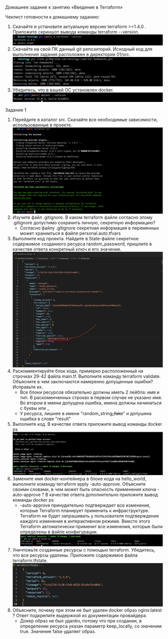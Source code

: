 Домашнее задание к занятию «Введение в Terraform»

Чеклист готовности к домашнему заданию:

1. Скачайте и установите актуальную версию terraform >=1.4.0 . Приложите скриншот вывода команды terraform --version.
![Screenshot](1.0.1.png)
2. Скачайте на свой ПК данный git репозиторий. Исходный код для выполнения задания расположен в директории 01/src.
![Screenshot](1.0.2.png)
3. Убедитесь, что в вашей ОС установлен docker.
![Screenshot](1.0.3.png)

Задание 1
  1. Перейдите в каталог src. Скачайте все необходимые зависимости, использованные в проекте.
![Screenshot](1.1.1.png)
  2. Изучите файл .gitignore. В каком terraform файле согласно этому .gitignore допустимо сохранить личную, секретную информацию?
     - Согласно файлу .gitignore секретная информация в переменных может хранииться в файле personal.auto.tfvars
  3. Выполните код проекта. Найдите в State-файле секретное содержимое созданного ресурса random_password, пришлите в качестве ответа конкретный ключ и его значение.
![Screenshot](1.1.3.png)
  4. Раскомментируйте блок кода, примерно расположенный на строчках 29-42 файла main.tf. Выполните команду terraform validate. Объясните в чем заключаются намеренно допущенные ошибки? Исправьте их.
     - Все блоки ресурсов обязательно должны иметь 2 лейбла: имя и тип. В раскоменченных строках в первом случае не указано имя. Во втором в имени допущена ошибка, имена должны начинаться с буквы или _
     - У ресурса, лишнее в имени "random_string~~_fake~~" и допушена ошибка в слове "result"
  5. Выполните код. В качестве ответа приложите вывод команды docker ps 
![Screenshot](1.1.5.png)
  6. Замените имя docker-контейнера в блоке кода на hello_world, выполните команду terraform apply -auto-approve. Объясните своими словами, в чем может быть опасность применения ключа  -auto-approve ? В качестве ответа дополнительно приложите вывод команды docker ps
     - -auto-approve принудительно подтверждает все изменения, которые Terraform планирует применить к инфраструктуре. Terraform не будет запрашивать у пользователя подтверждение каждого изменения в интерактивном режиме. Вместо этого Terraform автоматически применит все изменения, которые были определены в файле конфигурации.
![Screenshot](1.1.6.png)
  7. Уничтожьте созданные ресурсы с помощью terraform. Убедитесь, что все ресурсы удалены. Приложите содержимое файла terraform.tfstate.
![Screenshot](1.1.7.png)
  8. Объясните, почему при этом не был удален docker образ nginx:latest ? Ответ подкрепите выдержкой из документации провайдера.
     - Докер образ не был удалён, потому что при создании, в определении ресурса указан параметр keep_locally, со значеним true. Значение false удаляет образ. 
